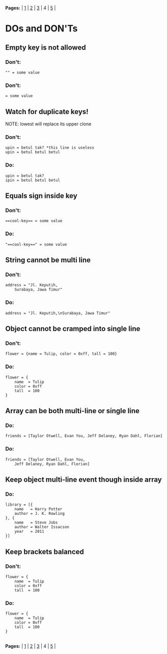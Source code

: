 

**Pages:** | [1](https://github.com/Thor-x86/varl/blob/master/docs/1-Getting_Started.md) | [2](https://github.com/Thor-x86/varl/blob/master/docs/2-Data_Types.md) | [3](https://github.com/Thor-x86/varl/blob/master/docs/3-Array_and_Object.md) | 4 | [5](https://github.com/Thor-x86/varl/blob/master/docs/5-Contribution.md) |  
  
# DOs and DON'Ts  
  
## Empty key is not allowed

### Don't:

    "" = some value

### Don't:

    = some value

## Watch for duplicate keys!

NOTE: lowest will replace its upper clone

### Don't:

    upin = betul tak? *this line is useless
    upin = betul betul betul

### Do:

    upin = betul tak?
    ipin = betul betul betul

## Equals sign inside key

### Don't:

    ==cool-key== = some value

### Do:

    "==cool-key==" = some value

## String cannot be multi line

### Don't:

    address = "Jl. Keputih,
	    Surabaya, Jawa Timur"

### Do:

    address = "Jl. Keputih,\nSurabaya, Jawa Timur"

## Object cannot be cramped into single line

### Don't:

    flower = {name = Tulip, color = 0xff, tall = 100}

### Do:

    flower = {
	    name  = Tulip
	    color = 0xff
	    tall  = 100
	}

## Array can be both multi-line or single line

### Do:

    friends = [Taylor Otwell, Evan You, Jeff Delaney, Ryan Dahl, Florian]

### Do:

    friends = [Taylor Otwell, Evan You,
	    Jeff Delaney, Ryan Dahl, Florian]

## Keep object multi-line event though inside array

### Do:

    library = [{
        name   = Harry Potter
        author = J. K. Rowling
    }, {
	    name   = Steve Jobs
	    author = Walter Issacson
	    year   = 2011
	}]

## Keep brackets balanced

### Don't:

    flower = {
	    name  = Tulip
	    color = 0xff
	    tall  = 100

### Do:

    flower = {
	    name  = Tulip
	    color = 0xff
	    tall  = 100
	}
  
##
  
**Pages:** | [1](https://github.com/Thor-x86/varl/blob/master/docs/1-Getting_Started.md) | [2](https://github.com/Thor-x86/varl/blob/master/docs/2-Data_Types.md) | [3](https://github.com/Thor-x86/varl/blob/master/docs/3-Array_and_Object.md) | 4 | [5](https://github.com/Thor-x86/varl/blob/master/docs/5-Contribution.md) |  